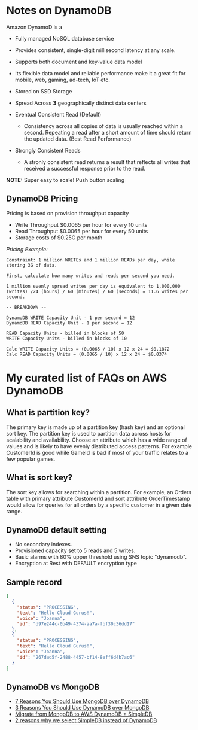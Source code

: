 # Notes on DynamoDB
Amazon DynamoD is a
- Fully managed NoSQL database service
- Provides consistent, single-digit millisecond latency at any scale.
- Supports both document and key-value data model
- Its flexible data model and reliable performance make it a great fit for mobile, web, gaming, ad-tech, IoT etc.
- Stored on SSD Storage
- Spread Across **3** geographically distinct data centers
- Eventual Consistent Read (Default)
  - Consistency across all copies of data is usually reached within a second. Repeating a read after a short amount of time should return the updated data. (Best Read Performance)

- Strongly Consistent Reads
  - A stronly consistent read returns a result that reflects all writes that received a successful response prior to the read.

**NOTE:** Super easy to scale! Push button scaling

## DynamoDB Pricing

Pricing is based on provision throughput capacity

- Write Throughput $0.0065 per hour for every 10 units
- Read Throughput $0.0065 per hour for every 50 units
- Storage costs of $0.25G per month

_Pricing Example:_

```
Constraint: 1 million WRITEs and 1 million READs per day, while storing 3G of data.

First, calculate how many writes and reads per second you need.

1 million evenly spread writes per day is equivalent to 1,000,000 (writes) /24 (hours) / 60 (minutes) / 60 (seconds) = 11.6 writes per second.

-- BREAKDOWN --

DynamoDB WRITE Capacity Unit - 1 per second = 12
DynamoDB READ Capacity Unit - 1 per second = 12

READ Capacity Units - billed in blocks of 50
WRITE Capacity Units - billed in blocks of 10

Calc WRITE Capacity Units = (0.0065 / 10) x 12 x 24 = $0.1872
Calc READ Capacity Units = (0.0065 / 10) x 12 x 24 = $0.0374
```


# My curated list of FAQs on AWS DynamoDB

## What is partition key?
The primary key is made up of a partition key (hash key) and an optional sort key. The partition key is used to partition data across hosts for scalability and availability. Choose an attribute which has a wide range of values and is likely to have evenly distributed access patterns. For example CustomerId is good while GameId is bad if most of your traffic relates to a few popular games.

## What is sort key?
The sort key allows for searching within a partition. For example, an Orders table with primary attribute CustomerId and sort attribute OrderTimestamp would allow for queries for all orders by a specific customer in a given date range.

## DynamoDB default setting
+ No secondary indexes.
+ Provisioned capacity set to 5 reads and 5 writes.
+ Basic alarms with 80% upper threshold using SNS topic "dynamodb".
+ Encryption at Rest with DEFAULT encryption type

## Sample record
```json
[
  {
    "status": "PROCESSING",
    "text": "Hello Cloud Gurus!",
    "voice": "Joanna",
    "id": "d97e244c-0b49-4374-aa7a-fbf30c36dd17"
  },
  {
    "status": "PROCESSING",
    "text": "Hello Cloud Gurus!",
    "voice": "Joanna",
    "id": "267dad5f-2488-4457-bf14-8eff6d4b7ac6"
  }
]
```
## DynamoDB vs MongoDB
+ [7 Reasons You Should Use MongoDB over DynamoDB](http://www.masonzhang.com/2013/08/7-reasons-you-should-use-mongodb-over.html)
+ [3 Reasons You Should Use DynamoDB over MongoDB](http://www.masonzhang.com/2013/08/3-reasons-you-should-use-dynamodb-over.html)
+ [Migrate from MongoDB to AWS DynamoDB + SimpleDB](http://www.masonzhang.com/2013/07/lean7-migrate-from-mongodb-to-dynamodb.html)
+ [2 reasons why we select SimpleDB instead of DynamoDB](http://www.masonzhang.com/2013/06/2-reasons-why-we-select-simpledb.html)

